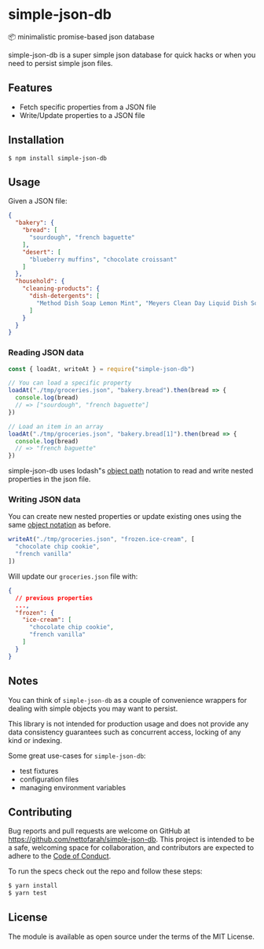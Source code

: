 # simple-json-db
📦 minimalistic promise-based json database

simple-json-db is a super simple json database for quick hacks or when you
need to persist simple json files.

## Features

- Fetch specific properties from a JSON file
- Write/Update properties to a JSON file


## Installation
```
$ npm install simple-json-db
```

## Usage
Given a JSON file:
```json
{
  "bakery": {
    "bread": [
      "sourdough", "french baguette"
    ],
    "desert": [
      "blueberry muffins", "chocolate croissant"
    ]
  },
  "household": {
    "cleaning-products": {
      "dish-detergents": [
        "Method Dish Soap Lemon Mint", "Meyers Clean Day Liquid Dish Soap"
      ]
    }
  }
}
```

### Reading JSON data

```javascript
const { loadAt, writeAt } = require("simple-json-db")

// You can load a specific property
loadAt("./tmp/groceries.json", "bakery.bread").then(bread => {
  console.log(bread)
  // => ["sourdough", "french baguette"]
})

// Load an item in an array
loadAt("./tmp/groceries.json", "bakery.bread[1]").then(bread => {
  console.log(bread)
  // => "french baguette"
})
```

simple-json-db uses lodash"s [object path](https://lodash.com/docs/4.17.4#get) notation to read and write nested properties in the json file.

### Writing JSON data

You can create new nested properties or update existing ones using the same [object notation](https://lodash.com/docs/4.17.4#set) as before.

```javascript
writeAt("./tmp/groceries.json", "frozen.ice-cream", [
  "chocolate chip cookie",
  "french vanilla"
])
```

Will update our `groceries.json` file with:
```json
{
  // previous properties
  ...,
  "frozen": {
    "ice-cream": [
      "chocolate chip cookie",
      "french vanilla"
    ]
  }
}
```

## Notes

You can think of `simple-json-db` as a couple of convenience wrappers for dealing with simple objects you may want to persist.

This library is not intended for production usage and does not provide any data consistency guarantees such as concurrent access, locking of any kind or indexing.

Some great use-cases for `simple-json-db`:
- test fixtures
- configuration files
- managing environment variables

## Contributing

Bug reports and pull requests are welcome on GitHub at https://github.com/nettofarah/simple-json-db. This project is intended to be a safe, welcoming space for collaboration, and contributors are expected to adhere to the [Code of Conduct](https://github.com/nettofarah/simple-json-db/blob/master/CODE_OF_CONDUCT.md).

To run the specs check out the repo and follow these steps:

```bash
$ yarn install
$ yarn test
```

## License

The module is available as open source under the terms of the MIT License.
